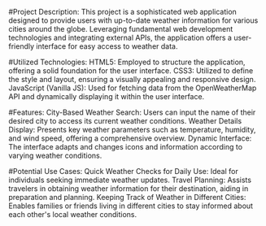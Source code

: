 #Project Description:
This project is a sophisticated web application designed to provide users with up-to-date weather information for various cities around the globe. Leveraging fundamental web development technologies and integrating external APIs, the application offers a user-friendly interface for easy access to weather data.

#Utilized Technologies:
HTML5: Employed to structure the application, offering a solid foundation for the user interface.
CSS3: Utilized to define the style and layout, ensuring a visually appealing and responsive design.
JavaScript (Vanilla JS): Used for fetching data from the OpenWeatherMap API and dynamically displaying it within the user interface.

#Features:
City-Based Weather Search: Users can input the name of their desired city to access its current weather conditions.
Weather Details Display: Presents key weather parameters such as temperature, humidity, and wind speed, offering a comprehensive overview.
Dynamic Interface: The interface adapts and changes icons and information according to varying weather conditions.

#Potential Use Cases:
Quick Weather Checks for Daily Use: Ideal for individuals seeking immediate weather updates.
Travel Planning: Assists travelers in obtaining weather information for their destination, aiding in preparation and planning.
Keeping Track of Weather in Different Cities: Enables families or friends living in different cities to stay informed about each other's local weather conditions.
